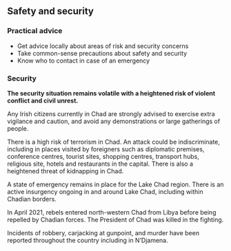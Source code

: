 ## Safety and security

### **Practical advice**

* Get advice locally about areas of risk and security concerns
* Take common-sense precautions about safety and security
* Know who to contact in case of an emergency

### **Security**

**The security situation remains volatile with a heightened risk of violent conflict and civil unrest.**

Any Irish citizens currently in Chad are strongly advised to exercise extra vigilance and caution, and avoid any demonstrations or large gatherings of people.

There is a high risk of terrorism in Chad. An attack could be indiscriminate, including in places visited by foreigners such as diplomatic premises, conference centres, tourist sites, shopping centres, transport hubs, religious site, hotels and restaurants in the capital. There is also a heightened threat of kidnapping in Chad.

A state of emergency remains in place for the Lake Chad region. There is an active insurgency ongoing in and around Lake Chad, including within Chadian borders.

In April 2021, rebels entered north-western Chad from Libya before being repelled by Chadian forces. The President of Chad was killed in the fighting.

Incidents of robbery, carjacking at gunpoint, and murder have been reported throughout the country including in N’Djamena.